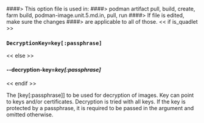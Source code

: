 ####> This option file is used in:
####>   podman artifact pull, build, create, farm build, podman-image.unit.5.md.in, pull, run
####> If file is edited, make sure the changes
####> are applicable to all of those.
<< if is_quadlet >>
### `DecryptionKey=key[:passphrase]`
<< else >>
#### **--decryption-key**=*key[:passphrase]*
<< endif >>

The [key[:passphrase]] to be used for decryption of images. Key can point to keys and/or certificates. Decryption is tried with all keys. If the key is protected by a passphrase, it is required to be passed in the argument and omitted otherwise.
